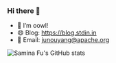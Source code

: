 ### Hi there 👋

- 🔭 I’m oowl!
- 😄 Blog: https://blog.stdin.in
- 💬 Email: junouyang@apache.org

![Samina Fu's GitHub stats](https://github-readme-stats.vercel.app/api?username=oowl&show_icons=true&theme=cobalt)
<!--
**oowl/oowl** is a ✨ _special_ ✨ repository because its `README.md` (this file) appears on your GitHub profile.

Here are some ideas to get you started:

- 🔭 I’m currently working on ...
- 🌱 I’m currently learning ...
- 👯 I’m looking to collaborate on ...
- 🤔 I’m looking for help with ...
- 💬 Ask me about ...
- 📫 How to reach me: ...
- 😄 Pronouns: ...
- ⚡ Fun fact: ...
-->
